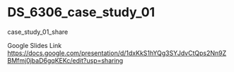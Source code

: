 # DS_6306_case_study_01
case_study_01_share

Google Slides Link
https://docs.google.com/presentation/d/1dxKkS1hYQg3SYJdvCtQps2Nn9ZBMfmj0jbaD6gqKEKc/edit?usp=sharing